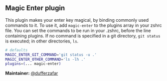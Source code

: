 ## Magic Enter plugin
This plugin makes your enter key magical, by binding commonly used commands to it.
To use it, add `magic-enter` to the plugins array in your zshrc file. You can set the
commands to be run in your .zshrc, before the line containing plugins. If no command
is specified in a git directory, `git status` is executed; in other directories, `ls`.
```zsh
# defaults
MAGIC_ENTER_GIT_COMMAND='git status -u .'
MAGIC_ENTER_OTHER_COMMAND='ls -lh .'
plugins=(... magic-enter)
```
**Maintainer:** [@dufferzafar](https://github.com/dufferzafar)
